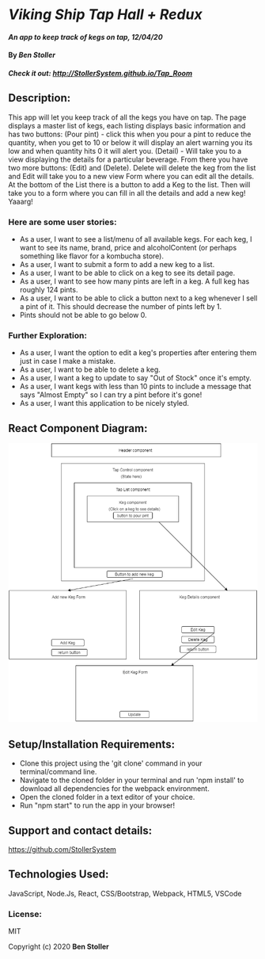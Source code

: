 # _Viking Ship Tap Hall + Redux_

#### _An app to keep track of kegs on tap, 12/04/20_

#### By _**Ben Stoller**_

##### Check it out: http://StollerSystem.github.io/Tap_Room

## Description:

This app will let you keep track of all the kegs you have on tap. The page displays a master list of kegs, each listing displays basic information and has two buttons: 
(Pour pint) - click this when you pour a pint to reduce the quantity, when you get to 10 or below it will display an alert warning you its low and when quantity hits 0 it will alert you.
(Detail) - Will take you to a view displaying the details for a particular beverage. From there you have two more buttons: (Edit) and (Delete).
Delete will delete the keg from the list and Edit will take you to a new view Form where you can edit all the details. 
At the bottom of the List there is a button to add a Keg to the list. 
Then will take you to a form where you can fill in all the details and add a new keg! Yaaarg!

### Here are some user stories:

* As a user, I want to see a list/menu of all available kegs. For each keg, I want to see its name, brand, price and alcoholContent (or perhaps something like flavor for a kombucha store).
* As a user, I want to submit a form to add a new keg to a list.
* As a user, I want to be able to click on a keg to see its detail page.
* As a user, I want to see how many pints are left in a keg. A full keg has roughly 124 pints.
* As a user, I want to be able to click a button next to a keg whenever I sell a pint of it. This should decrease the number of pints left by 1.
* Pints should not be able to go below 0.

### Further Exploration:

* As a user, I want the option to edit a keg's properties after entering them just in case I make a mistake.
* As a user, I want to be able to delete a keg.
* As a user, I want a keg to update to say "Out of Stock" once it's empty.
* As a user, I want kegs with less than 10 pints to include a message that says "Almost Empty" so I can try a pint before it's gone!
* As a user, I want this application to be nicely styled.

## React Component Diagram:

![Alt text](./TapRoomDiagram.png?raw=true "Diagram")

## Setup/Installation Requirements:

* Clone this project using the 'git clone' command in your terminal/command line.
* Navigate to the cloned folder in your terminal and run 'npm install' to download all dependencies for the webpack environment.
* Open the cloned folder in a text editor of your choice.
* Run "npm start" to run the app in your browser! 


## Support and contact details:

https://github.com/StollerSystem

## Technologies Used:

JavaScript, Node.Js, React, CSS/Bootstrap, Webpack, HTML5, VSCode

### License:

MIT

Copyright (c) 2020 **Ben Stoller**

